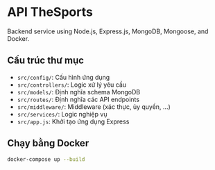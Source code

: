 # API TheSports

Backend service using Node.js, Express.js, MongoDB, Mongoose, and Docker.

## Cấu trúc thư mục

- `src/config/`: Cấu hình ứng dụng
- `src/controllers/`: Logic xử lý yêu cầu
- `src/models/`: Định nghĩa schema MongoDB
- `src/routes/`: Định nghĩa các API endpoints
- `src/middleware/`: Middleware (xác thực, ủy quyền, ...)
- `src/services/`: Logic nghiệp vụ
- `src/app.js`: Khởi tạo ứng dụng Express

## Chạy bằng Docker

```sh
docker-compose up --build
```
